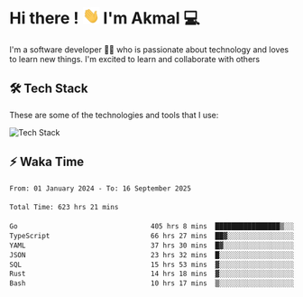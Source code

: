 # Hi there ! <img src="https://github.com/ABSphreak/ABSphreak/blob/master/gifs/Hi.gif" width="30"> I'm Akmal  💻

I'm a software developer 👨‍💻 who is passionate about technology and loves to learn new things. I'm excited to learn and collaborate with others

## 🛠️ Tech Stack

These are some of the technologies and tools that I use:

![Tech Stack](https://skillicons.dev/icons?i=typescript,nodejs,javascript,express,nest,sequelize,go,rabbitmq,python,solidity,react,vue,next,nuxtjs,webpack,vite,tailwindcss,bootstrap,css,scss,html,vercel,firebase,heroku,netlify,docker,postgresql,mongodb,redis,mysql,graphql,git,github,gitlab,vscode,figma,postman,pytorch,tensorflow,bash)

## ⚡ Waka Time
<!--START_SECTION:waka-->

```txt
From: 01 January 2024 - To: 16 September 2025

Total Time: 623 hrs 21 mins

Go                                 405 hrs 8 mins  ████████████████▒░░░░░░░░   64.99 %
TypeScript                         66 hrs 27 mins  ██▓░░░░░░░░░░░░░░░░░░░░░░   10.66 %
YAML                               37 hrs 30 mins  █▓░░░░░░░░░░░░░░░░░░░░░░░   06.02 %
JSON                               23 hrs 32 mins  █░░░░░░░░░░░░░░░░░░░░░░░░   03.78 %
SQL                                15 hrs 53 mins  ▓░░░░░░░░░░░░░░░░░░░░░░░░   02.55 %
Rust                               14 hrs 18 mins  ▓░░░░░░░░░░░░░░░░░░░░░░░░   02.29 %
Bash                               10 hrs 17 mins  ▒░░░░░░░░░░░░░░░░░░░░░░░░   01.65 %
```

<!--END_SECTION:waka-->


